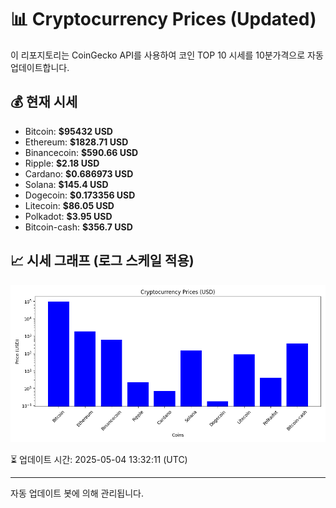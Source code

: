 
# 📊 Cryptocurrency Prices (Updated)

이 리포지토리는 CoinGecko API를 사용하여 코인 TOP 10 시세를 10분가격으로 자동 업데이트합니다.

## 💰 현재 시세
- Bitcoin: **$95432 USD**
- Ethereum: **$1828.71 USD**
- Binancecoin: **$590.66 USD**
- Ripple: **$2.18 USD**
- Cardano: **$0.686973 USD**
- Solana: **$145.4 USD**
- Dogecoin: **$0.173356 USD**
- Litecoin: **$86.05 USD**
- Polkadot: **$3.95 USD**
- Bitcoin-cash: **$356.7 USD**

## 📈 시세 그래프 (로그 스케일 적용)
![Crypto Prices](crypto_prices.png)

⏳ 업데이트 시간: 2025-05-04 13:32:11 (UTC)

---
자동 업데이트 봇에 의해 관리됩니다.
